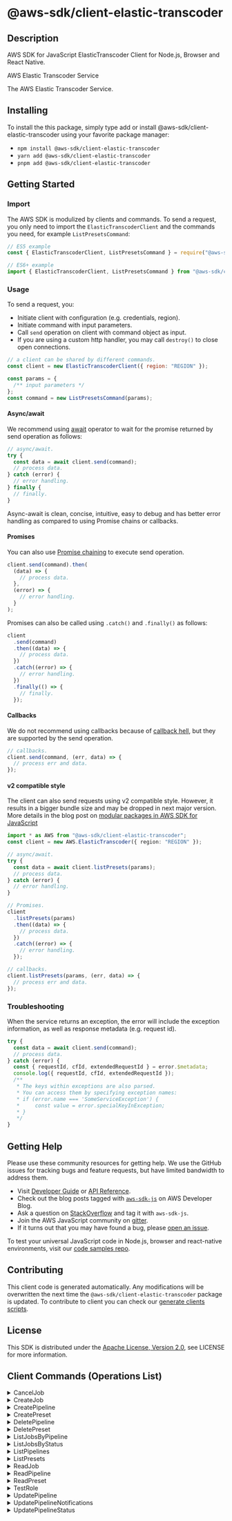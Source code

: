 <!-- generated file, do not edit directly -->

# @aws-sdk/client-elastic-transcoder

## Description

AWS SDK for JavaScript ElasticTranscoder Client for Node.js, Browser and React Native.

<fullname>AWS Elastic Transcoder Service</fullname>

<p>The AWS Elastic Transcoder Service.</p>

## Installing

To install the this package, simply type add or install @aws-sdk/client-elastic-transcoder
using your favorite package manager:

- `npm install @aws-sdk/client-elastic-transcoder`
- `yarn add @aws-sdk/client-elastic-transcoder`
- `pnpm add @aws-sdk/client-elastic-transcoder`

## Getting Started

### Import

The AWS SDK is modulized by clients and commands.
To send a request, you only need to import the `ElasticTranscoderClient` and
the commands you need, for example `ListPresetsCommand`:

```js
// ES5 example
const { ElasticTranscoderClient, ListPresetsCommand } = require("@aws-sdk/client-elastic-transcoder");
```

```ts
// ES6+ example
import { ElasticTranscoderClient, ListPresetsCommand } from "@aws-sdk/client-elastic-transcoder";
```

### Usage

To send a request, you:

- Initiate client with configuration (e.g. credentials, region).
- Initiate command with input parameters.
- Call `send` operation on client with command object as input.
- If you are using a custom http handler, you may call `destroy()` to close open connections.

```js
// a client can be shared by different commands.
const client = new ElasticTranscoderClient({ region: "REGION" });

const params = {
  /** input parameters */
};
const command = new ListPresetsCommand(params);
```

#### Async/await

We recommend using [await](https://developer.mozilla.org/en-US/docs/Web/JavaScript/Reference/Operators/await)
operator to wait for the promise returned by send operation as follows:

```js
// async/await.
try {
  const data = await client.send(command);
  // process data.
} catch (error) {
  // error handling.
} finally {
  // finally.
}
```

Async-await is clean, concise, intuitive, easy to debug and has better error handling
as compared to using Promise chains or callbacks.

#### Promises

You can also use [Promise chaining](https://developer.mozilla.org/en-US/docs/Web/JavaScript/Guide/Using_promises#chaining)
to execute send operation.

```js
client.send(command).then(
  (data) => {
    // process data.
  },
  (error) => {
    // error handling.
  }
);
```

Promises can also be called using `.catch()` and `.finally()` as follows:

```js
client
  .send(command)
  .then((data) => {
    // process data.
  })
  .catch((error) => {
    // error handling.
  })
  .finally(() => {
    // finally.
  });
```

#### Callbacks

We do not recommend using callbacks because of [callback hell](http://callbackhell.com/),
but they are supported by the send operation.

```js
// callbacks.
client.send(command, (err, data) => {
  // process err and data.
});
```

#### v2 compatible style

The client can also send requests using v2 compatible style.
However, it results in a bigger bundle size and may be dropped in next major version. More details in the blog post
on [modular packages in AWS SDK for JavaScript](https://aws.amazon.com/blogs/developer/modular-packages-in-aws-sdk-for-javascript/)

```ts
import * as AWS from "@aws-sdk/client-elastic-transcoder";
const client = new AWS.ElasticTranscoder({ region: "REGION" });

// async/await.
try {
  const data = await client.listPresets(params);
  // process data.
} catch (error) {
  // error handling.
}

// Promises.
client
  .listPresets(params)
  .then((data) => {
    // process data.
  })
  .catch((error) => {
    // error handling.
  });

// callbacks.
client.listPresets(params, (err, data) => {
  // process err and data.
});
```

### Troubleshooting

When the service returns an exception, the error will include the exception information,
as well as response metadata (e.g. request id).

```js
try {
  const data = await client.send(command);
  // process data.
} catch (error) {
  const { requestId, cfId, extendedRequestId } = error.$metadata;
  console.log({ requestId, cfId, extendedRequestId });
  /**
   * The keys within exceptions are also parsed.
   * You can access them by specifying exception names:
   * if (error.name === 'SomeServiceException') {
   *     const value = error.specialKeyInException;
   * }
   */
}
```

## Getting Help

Please use these community resources for getting help.
We use the GitHub issues for tracking bugs and feature requests, but have limited bandwidth to address them.

- Visit [Developer Guide](https://docs.aws.amazon.com/sdk-for-javascript/v3/developer-guide/welcome.html)
  or [API Reference](https://docs.aws.amazon.com/AWSJavaScriptSDK/v3/latest/index.html).
- Check out the blog posts tagged with [`aws-sdk-js`](https://aws.amazon.com/blogs/developer/tag/aws-sdk-js/)
  on AWS Developer Blog.
- Ask a question on [StackOverflow](https://stackoverflow.com/questions/tagged/aws-sdk-js) and tag it with `aws-sdk-js`.
- Join the AWS JavaScript community on [gitter](https://gitter.im/aws/aws-sdk-js-v3).
- If it turns out that you may have found a bug, please [open an issue](https://github.com/aws/aws-sdk-js-v3/issues/new/choose).

To test your universal JavaScript code in Node.js, browser and react-native environments,
visit our [code samples repo](https://github.com/aws-samples/aws-sdk-js-tests).

## Contributing

This client code is generated automatically. Any modifications will be overwritten the next time the `@aws-sdk/client-elastic-transcoder` package is updated.
To contribute to client you can check our [generate clients scripts](https://github.com/aws/aws-sdk-js-v3/tree/main/scripts/generate-clients).

## License

This SDK is distributed under the
[Apache License, Version 2.0](http://www.apache.org/licenses/LICENSE-2.0),
see LICENSE for more information.

## Client Commands (Operations List)

<details>
<summary>
CancelJob
</summary>

[Command API Reference](https://docs.aws.amazon.com/AWSJavaScriptSDK/v3/latest/client/elastic-transcoder/command/CancelJobCommand/) / [Input](https://docs.aws.amazon.com/AWSJavaScriptSDK/v3/latest/Package/-aws-sdk-client-elastic-transcoder/Interface/CancelJobCommandInput/) / [Output](https://docs.aws.amazon.com/AWSJavaScriptSDK/v3/latest/Package/-aws-sdk-client-elastic-transcoder/Interface/CancelJobCommandOutput/)

</details>
<details>
<summary>
CreateJob
</summary>

[Command API Reference](https://docs.aws.amazon.com/AWSJavaScriptSDK/v3/latest/client/elastic-transcoder/command/CreateJobCommand/) / [Input](https://docs.aws.amazon.com/AWSJavaScriptSDK/v3/latest/Package/-aws-sdk-client-elastic-transcoder/Interface/CreateJobCommandInput/) / [Output](https://docs.aws.amazon.com/AWSJavaScriptSDK/v3/latest/Package/-aws-sdk-client-elastic-transcoder/Interface/CreateJobCommandOutput/)

</details>
<details>
<summary>
CreatePipeline
</summary>

[Command API Reference](https://docs.aws.amazon.com/AWSJavaScriptSDK/v3/latest/client/elastic-transcoder/command/CreatePipelineCommand/) / [Input](https://docs.aws.amazon.com/AWSJavaScriptSDK/v3/latest/Package/-aws-sdk-client-elastic-transcoder/Interface/CreatePipelineCommandInput/) / [Output](https://docs.aws.amazon.com/AWSJavaScriptSDK/v3/latest/Package/-aws-sdk-client-elastic-transcoder/Interface/CreatePipelineCommandOutput/)

</details>
<details>
<summary>
CreatePreset
</summary>

[Command API Reference](https://docs.aws.amazon.com/AWSJavaScriptSDK/v3/latest/client/elastic-transcoder/command/CreatePresetCommand/) / [Input](https://docs.aws.amazon.com/AWSJavaScriptSDK/v3/latest/Package/-aws-sdk-client-elastic-transcoder/Interface/CreatePresetCommandInput/) / [Output](https://docs.aws.amazon.com/AWSJavaScriptSDK/v3/latest/Package/-aws-sdk-client-elastic-transcoder/Interface/CreatePresetCommandOutput/)

</details>
<details>
<summary>
DeletePipeline
</summary>

[Command API Reference](https://docs.aws.amazon.com/AWSJavaScriptSDK/v3/latest/client/elastic-transcoder/command/DeletePipelineCommand/) / [Input](https://docs.aws.amazon.com/AWSJavaScriptSDK/v3/latest/Package/-aws-sdk-client-elastic-transcoder/Interface/DeletePipelineCommandInput/) / [Output](https://docs.aws.amazon.com/AWSJavaScriptSDK/v3/latest/Package/-aws-sdk-client-elastic-transcoder/Interface/DeletePipelineCommandOutput/)

</details>
<details>
<summary>
DeletePreset
</summary>

[Command API Reference](https://docs.aws.amazon.com/AWSJavaScriptSDK/v3/latest/client/elastic-transcoder/command/DeletePresetCommand/) / [Input](https://docs.aws.amazon.com/AWSJavaScriptSDK/v3/latest/Package/-aws-sdk-client-elastic-transcoder/Interface/DeletePresetCommandInput/) / [Output](https://docs.aws.amazon.com/AWSJavaScriptSDK/v3/latest/Package/-aws-sdk-client-elastic-transcoder/Interface/DeletePresetCommandOutput/)

</details>
<details>
<summary>
ListJobsByPipeline
</summary>

[Command API Reference](https://docs.aws.amazon.com/AWSJavaScriptSDK/v3/latest/client/elastic-transcoder/command/ListJobsByPipelineCommand/) / [Input](https://docs.aws.amazon.com/AWSJavaScriptSDK/v3/latest/Package/-aws-sdk-client-elastic-transcoder/Interface/ListJobsByPipelineCommandInput/) / [Output](https://docs.aws.amazon.com/AWSJavaScriptSDK/v3/latest/Package/-aws-sdk-client-elastic-transcoder/Interface/ListJobsByPipelineCommandOutput/)

</details>
<details>
<summary>
ListJobsByStatus
</summary>

[Command API Reference](https://docs.aws.amazon.com/AWSJavaScriptSDK/v3/latest/client/elastic-transcoder/command/ListJobsByStatusCommand/) / [Input](https://docs.aws.amazon.com/AWSJavaScriptSDK/v3/latest/Package/-aws-sdk-client-elastic-transcoder/Interface/ListJobsByStatusCommandInput/) / [Output](https://docs.aws.amazon.com/AWSJavaScriptSDK/v3/latest/Package/-aws-sdk-client-elastic-transcoder/Interface/ListJobsByStatusCommandOutput/)

</details>
<details>
<summary>
ListPipelines
</summary>

[Command API Reference](https://docs.aws.amazon.com/AWSJavaScriptSDK/v3/latest/client/elastic-transcoder/command/ListPipelinesCommand/) / [Input](https://docs.aws.amazon.com/AWSJavaScriptSDK/v3/latest/Package/-aws-sdk-client-elastic-transcoder/Interface/ListPipelinesCommandInput/) / [Output](https://docs.aws.amazon.com/AWSJavaScriptSDK/v3/latest/Package/-aws-sdk-client-elastic-transcoder/Interface/ListPipelinesCommandOutput/)

</details>
<details>
<summary>
ListPresets
</summary>

[Command API Reference](https://docs.aws.amazon.com/AWSJavaScriptSDK/v3/latest/client/elastic-transcoder/command/ListPresetsCommand/) / [Input](https://docs.aws.amazon.com/AWSJavaScriptSDK/v3/latest/Package/-aws-sdk-client-elastic-transcoder/Interface/ListPresetsCommandInput/) / [Output](https://docs.aws.amazon.com/AWSJavaScriptSDK/v3/latest/Package/-aws-sdk-client-elastic-transcoder/Interface/ListPresetsCommandOutput/)

</details>
<details>
<summary>
ReadJob
</summary>

[Command API Reference](https://docs.aws.amazon.com/AWSJavaScriptSDK/v3/latest/client/elastic-transcoder/command/ReadJobCommand/) / [Input](https://docs.aws.amazon.com/AWSJavaScriptSDK/v3/latest/Package/-aws-sdk-client-elastic-transcoder/Interface/ReadJobCommandInput/) / [Output](https://docs.aws.amazon.com/AWSJavaScriptSDK/v3/latest/Package/-aws-sdk-client-elastic-transcoder/Interface/ReadJobCommandOutput/)

</details>
<details>
<summary>
ReadPipeline
</summary>

[Command API Reference](https://docs.aws.amazon.com/AWSJavaScriptSDK/v3/latest/client/elastic-transcoder/command/ReadPipelineCommand/) / [Input](https://docs.aws.amazon.com/AWSJavaScriptSDK/v3/latest/Package/-aws-sdk-client-elastic-transcoder/Interface/ReadPipelineCommandInput/) / [Output](https://docs.aws.amazon.com/AWSJavaScriptSDK/v3/latest/Package/-aws-sdk-client-elastic-transcoder/Interface/ReadPipelineCommandOutput/)

</details>
<details>
<summary>
ReadPreset
</summary>

[Command API Reference](https://docs.aws.amazon.com/AWSJavaScriptSDK/v3/latest/client/elastic-transcoder/command/ReadPresetCommand/) / [Input](https://docs.aws.amazon.com/AWSJavaScriptSDK/v3/latest/Package/-aws-sdk-client-elastic-transcoder/Interface/ReadPresetCommandInput/) / [Output](https://docs.aws.amazon.com/AWSJavaScriptSDK/v3/latest/Package/-aws-sdk-client-elastic-transcoder/Interface/ReadPresetCommandOutput/)

</details>
<details>
<summary>
TestRole
</summary>

[Command API Reference](https://docs.aws.amazon.com/AWSJavaScriptSDK/v3/latest/client/elastic-transcoder/command/TestRoleCommand/) / [Input](https://docs.aws.amazon.com/AWSJavaScriptSDK/v3/latest/Package/-aws-sdk-client-elastic-transcoder/Interface/TestRoleCommandInput/) / [Output](https://docs.aws.amazon.com/AWSJavaScriptSDK/v3/latest/Package/-aws-sdk-client-elastic-transcoder/Interface/TestRoleCommandOutput/)

</details>
<details>
<summary>
UpdatePipeline
</summary>

[Command API Reference](https://docs.aws.amazon.com/AWSJavaScriptSDK/v3/latest/client/elastic-transcoder/command/UpdatePipelineCommand/) / [Input](https://docs.aws.amazon.com/AWSJavaScriptSDK/v3/latest/Package/-aws-sdk-client-elastic-transcoder/Interface/UpdatePipelineCommandInput/) / [Output](https://docs.aws.amazon.com/AWSJavaScriptSDK/v3/latest/Package/-aws-sdk-client-elastic-transcoder/Interface/UpdatePipelineCommandOutput/)

</details>
<details>
<summary>
UpdatePipelineNotifications
</summary>

[Command API Reference](https://docs.aws.amazon.com/AWSJavaScriptSDK/v3/latest/client/elastic-transcoder/command/UpdatePipelineNotificationsCommand/) / [Input](https://docs.aws.amazon.com/AWSJavaScriptSDK/v3/latest/Package/-aws-sdk-client-elastic-transcoder/Interface/UpdatePipelineNotificationsCommandInput/) / [Output](https://docs.aws.amazon.com/AWSJavaScriptSDK/v3/latest/Package/-aws-sdk-client-elastic-transcoder/Interface/UpdatePipelineNotificationsCommandOutput/)

</details>
<details>
<summary>
UpdatePipelineStatus
</summary>

[Command API Reference](https://docs.aws.amazon.com/AWSJavaScriptSDK/v3/latest/client/elastic-transcoder/command/UpdatePipelineStatusCommand/) / [Input](https://docs.aws.amazon.com/AWSJavaScriptSDK/v3/latest/Package/-aws-sdk-client-elastic-transcoder/Interface/UpdatePipelineStatusCommandInput/) / [Output](https://docs.aws.amazon.com/AWSJavaScriptSDK/v3/latest/Package/-aws-sdk-client-elastic-transcoder/Interface/UpdatePipelineStatusCommandOutput/)

</details>

